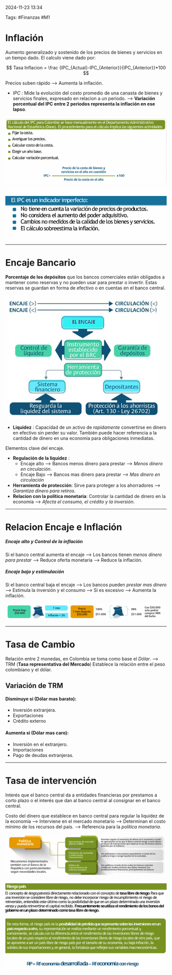 2024-11-23 13:34

Tags: #Finanzas #M1 

# Inflación

Aumento generalizado y sostenido de los precios de bienes y servicios en un tiempo dado.
El calculo viene dado por:


$$ Tasa Inflacion  = \frac {IPC_{Actual}-IPC_{Anterior}}{IPC_{Anterior}}*100 $$


Precios suben rápido --> Aumenta la inflación.

* _IPC :_ Mide la evolución del costo promedio de una canasta de bienes y servicios finales, expresado en relacion a un periodo. --> __Variación porcentual del IPC entre 2 periodos representa la inflación en ese lapso__.

![](Imagenes/F11.png)

![](Imagenes/F12.png)

---
# Encaje Bancario

**Porcentaje de los depósitos** que los bancos comerciales están obligados a mantener como reservas y no pueden usar para prestar o invertir. Estas reservas se guardan en forma de efectivo o en cuentas en el banco central.

![](Imagenes/F13.png)

* **Liquidez** : Capacidad de un activo de _rapidamente_ convertirse en dinero en efectivo sin perder su valor. También puede hacer referencia a la cantidad de dinero en una economía para obligaciones inmediatas.

Elementos clave del encaje.
* __Regulación de la liquidez__ : 
	* Encaje alto --> Bancos menos dinero para prestar --> _Menos dinero en circulación_.
	* Encaje Bajo --> Bancos mas dinero para prestar --> _Mas dinero en circulación_
* __Herramienta de protección__: Sirve para proteger a los ahorradores --> _Garantiza dinero para retiros_.
* __Relacion con la política monetaria__: Controlar la cantidad de dinero en la economía --> _Afecta el consumo, el crédito y la inversión_.

---

# Relacion Encaje e Inflación

##### Encaje alto y Control de la inflación
Si el banco central aumenta el encaje --> Los bancos tienen _menos dinero para prestar_ --> Reduce oferta monetaria --> Reduce la inflación.

##### Encaje bajo y estimulación
Si el banco central baja el encaje --> Los bancos pueden _prestar mas dinero_ --> Estimula la inversión y el consumo --> Si es excesivo --> Aumenta la inflación.

![](Imagenes/F14.png)

---
# Tasa de Cambio

Relación entre 2 monedas, en Colombia se toma como base el _Dólar_. --> TRM (**Tasa representativa del Mercado**) Establece la relación entre el peso colombiano y el dólar.

## Variación de TRM

#### Disminuye si (Dólar mas barato):
* Inversión extranjera.
* Exportaciones
* Crédito externo
#### Aumenta si (Dólar mas caro):
* Inversión en el extranjero.
* Importaciones
* Pago de deudas extranjeras.

---
# Tasa de intervención

Interés que el banco central da a entidades financieras por prestamos a corto plazo o el interés que dan al banco central al consignar en el banco central.

Costo del dinero que establece en banco central para regular la liquidez de la economía --> Interviene en el mercado monetario --> Determinan el costo mínimo de los recursos del pais. --> Referencia para la _política monetaria_.

![](Imagenes/F15.png)

![](Imagenes/F16.png)







